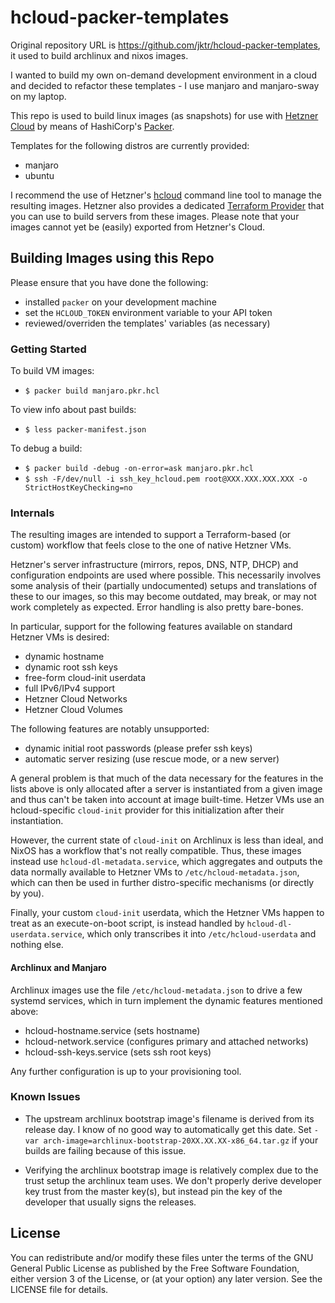 # hcloud-packer-templates

Original repository URL is https://github.com/jktr/hcloud-packer-templates,
it used to build archlinux and nixos images.

I wanted to build my own on-demand development environment in a cloud and
decided to refactor these templates - I use manjaro and manjaro-sway on my laptop.

This repo is used to build linux images (as snapshots) for use with
[Hetzner Cloud](https://www.hetzner.de/cloud) by means of HashiCorp's
[Packer](https://packer.io/).

Templates for the following distros are currently provided:

- manjaro
- ubuntu

I recommend the use of Hetzner's
[hcloud](https://github.com/hetznercloud/cli/tree/master/cli) command
line tool to manage the resulting images. Hetzner also provides a dedicated
[Terraform Provider](https://www.terraform.io/docs/providers/hcloud/index.html)
that you can use to build servers from these images. Please note that
your images cannot yet be (easily) exported from Hetzner's Cloud.

## Building Images using this Repo

Please ensure that you have done the following:

- installed `packer` on your development machine
- set the `HCLOUD_TOKEN` environment variable to your API token
- reviewed/overriden the templates' variables (as necessary)

### Getting Started

To build VM images:

- `$ packer build manjaro.pkr.hcl`

To view info about past builds:

- `$ less packer-manifest.json`

To debug a build:

- `$ packer build -debug -on-error=ask manjaro.pkr.hcl`
- `$ ssh -F/dev/null -i ssh_key_hcloud.pem root@XXX.XXX.XXX.XXX -o StrictHostKeyChecking=no`

### Internals

The resulting images are intended to support a Terraform-based (or
custom) workflow that feels close to the one of native Hetzner VMs.

Hetzner's server infrastructure (mirrors, repos, DNS, NTP, DHCP) and
configuration endpoints are used where possible. This necessarily
involves some analysis of their (partially undocumented) setups and
translations of these to our images, so this may become outdated, may
break, or may not work completely as expected. Error handling is also
pretty bare-bones.

In particular, support for the following features available on
standard Hetzner VMs is desired:

- dynamic hostname
- dynamic root ssh keys
- free-form cloud-init userdata
- full IPv6/IPv4 support
- Hetzner Cloud Networks
- Hetzner Cloud Volumes

The following features are notably unsupported:

- dynamic initial root passwords (please prefer ssh keys)
- automatic server resizing (use rescue mode, or a new server)

A general problem is that much of the data necessary for the features
in the lists above is only allocated after a server is instantiated
from a given image and thus can't be taken into account at image
built-time. Hetzer VMs use an hcloud-specific `cloud-init` provider
for this initialization after their instantiation.

However, the current state of `cloud-init` on Archlinux is less than
ideal, and NixOS has a workflow that's not really compatible. Thus,
these images instead use `hcloud-dl-metadata.service`, which
aggregates and outputs the data normally available to Hetzner VMs to
`/etc/hcloud-metadata.json`, which can then be used in further
distro-specific mechanisms (or directly by you).

Finally, your custom `cloud-init` userdata, which the Hetzner VMs
happen to treat as an execute-on-boot script, is instead handled by
`hcloud-dl-userdata.service`, which only transcribes it into
`/etc/hcloud-userdata` and nothing else.

#### Archlinux and Manjaro

Archlinux images use the file `/etc/hcloud-metadata.json` to drive a
few systemd services, which in turn implement the dynamic features
mentioned above:

- hcloud-hostname.service (sets hostname)
- hcloud-network.service (configures primary and attached networks)
- hcloud-ssh-keys.service (sets ssh root keys)

Any further configuration is up to your provisioning tool.

### Known Issues

- The upstream archlinux bootstrap image's filename is derived from
  its release day. I know of no good way to automatically get this
  date. Set `-var arch-image=archlinux-bootstrap-20XX.XX.XX-x86_64.tar.gz`
  if your builds are failing because of this issue.

- Verifying the archlinux bootstrap image is relatively complex due to
  the trust setup the archlinux team uses. We don't properly derive
  developer key trust from the master key(s), but instead pin the key of
  the developer that usually signs the releases.

## License

You can redistribute and/or modify these files unter the terms of the
GNU General Public License as published by the Free Software
Foundation, either version 3 of the License, or (at your option) any
later version. See the LICENSE file for details.
